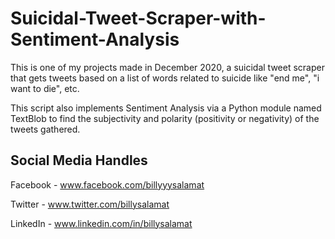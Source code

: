 # Suicidal-Tweet-Scraper-with-Sentiment-Analysis
This is one of my projects made in December 2020, a suicidal tweet scraper that gets tweets based on a list of words related to suicide like "end me", "i want to die", etc. 

This script also implements Sentiment Analysis via a Python module named TextBlob to find the subjectivity and polarity (positivity or negativity) of the tweets gathered.

## Social Media Handles
Facebook - www.facebook.com/billyyysalamat

Twitter - www.twitter.com/billysalamat

LinkedIn - www.linkedin.com/in/billysalamat

